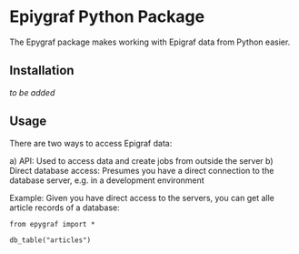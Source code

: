 # Epiygraf Python Package

The Epygraf package makes working with Epigraf data from Python easier.

## Installation
*to be added*

## Usage

There are two ways to access Epigraf data: 

a) API: Used to access data and create jobs from outside the server
b) Direct database access: Presumes you have a direct connection to the database server, e.g. in a development environment

Example:
Given you have direct access to the servers, you can get alle article records of a database:

```
from epygraf import *

db_table("articles")
```
